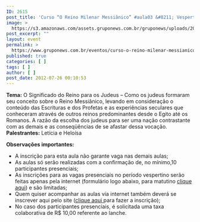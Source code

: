 ```yaml
---
ID: 2615
post_title: 'Curso “O Reino Milenar Messiânico” #aula03 &#8211; Vespertino'
image: >
  https://s3.amazonaws.com/assets.gruponews.com.br/gruponews/uploads/2012/07/banner_rmma4.jpg
post_excerpt: ""
layout: event
permalink: >
  https://www.gruponews.com.br/eventos/curso-o-reino-milenar-messianico-aula03-vespertino
published: true
categories: [ ]
tags: [ ]
author: [ ]
post_date: 2012-07-26 00:10:53
---
```

<strong>Tema:</strong> O Significado do Reino para os Judeus – Como os judeus formaram seu conceito sobre o Reino Messiânico, levando em consideração o conteúdo das Escrituras e dos Profetas e as experiências seculares que conheceram através de outros reinos predominantes desde o Egito até os Romanos. A razão da escolha dos judeus para ser uma nação contrastante com as demais e as conseqüências de se afastar dessa vocação.
<strong>Palestrantes:</strong> Letícia e Heloísa

<strong>Observações importantes:</strong>
- A inscrição para esta aula não garante vaga nas demais aulas;
- As aulas só serão realizadas com a confirmação de, no mínimo,10 participantes presenciais;
- As inscrições para as vagas presenciais no período vespertino serão feitas apenas pela internet (formulário logo abaixo, para matutino <a title="Curso “O Reino Milenar Messiânico” #aula03 – Matutino" href="http://www.gruponews.com.br/eventos/curso-o-reino-milenar-messianico-aula03-matutino">clique aqui</a>) e são limitadas;
- Quem quiser acompanhar as aulas via internet também deverá se inscrever aqui pelo site (<a title="Curso “O Reino Milenar Messiânico” #aula03 – Virtual" href="http://www.gruponews.com.br/eventos/curso-o-reino-milenar-messianico-aula03-virtual">clique aqui </a>para fazer a inscrição);
- No caso dos participantes presenciais, é solicitada uma taxa colaborativa de R$ 10,00 referente ao lanche.